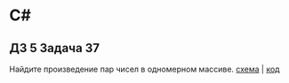 # C#
## ДЗ 5 Задача 37
  Найдите произведение пар чисел в одномерном массиве. 
 [схема](digram.drawio.png) | [код](Program.cs)